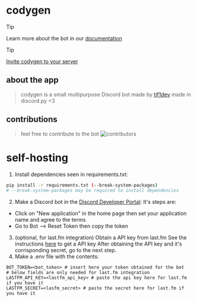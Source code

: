 # codygen

> [!TIP]
> Learn more about the bot in our [documentation](https://github.com/tjf1dev/codygen/wiki)

> [!TIP]
> [Invite codygen to your server](https://discord.com/oauth2/authorize?client_id=1337509693874245682)

## about the app
> codygen is a small multipurpose Discord bot made by [tjf1dev](https://github.com/tjf1dev)
> made in discord.py <3

## contributions
> feel free to contribute to the bot
![contributors](https://readme-contribs.as93.net/contributors/tjf1dev/codygen)

# self-hosting
1. Install dependencies seen in requirements.txt:
```bash
pip install -r requirements.txt (--break-system-packages) 
# --break-system-packages may be required to install dependencies
```
2. Make a Discord bot in the [Discord Developer Portal](https://discord.com/developers/applications):
It's steps are:
- Click on "New application" in the home page then set your application name and agree to the terms
- Go to Bot --> Reset Token then copy the token
3. (optional, for last.fm integration) Obtain a API key from last.fm
See the instructions [here](https://www.last.fm/api/authentication) to get a API key
After obtaining the API key and it's corrisponding secret, go to the next step.
4. Make a .env file with the contents:
```
BOT_TOKEN=<bot_token> # insert here your token obtained for the bot
# below fields are only needed for last.fm integration
LASTFM_API_KEY=<lastfm_api_key> # paste the api key here for last.fm if you have it
LASTFM_SECRET=<lasfm_secret> # paste the secret here for last.fm if you have it
```
